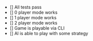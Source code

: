   - [] All tests pass
  - [] 0 player mode works
  - [] 1 player mode works
  - [] 2 player mode works
  - [] Game is playable via CLI
  - [] AI is able to play with some strategy
